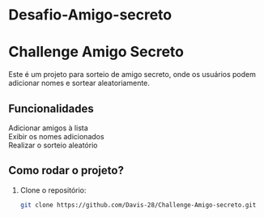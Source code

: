 ﻿# Desafio-Amigo-secreto
# Challenge Amigo Secreto  

Este é um projeto para sorteio de amigo secreto, onde os usuários podem adicionar nomes e sortear aleatoriamente.  

##  Funcionalidades  
Adicionar amigos à lista  
Exibir os nomes adicionados  
Realizar o sorteio aleatório  

## Como rodar o projeto?  
1. Clone o repositório:  
   ```bash
   git clone https://github.com/Davis-28/Challenge-Amigo-secreto.git
